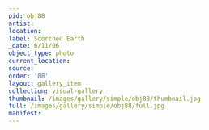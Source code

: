 ```yaml
---
pid: obj88
artist: 
location: 
label: Scorched Earth
_date: 6/11/06
object_type: photo
current_location: 
source: 
order: '88'
layout: gallery_item
collection: visual-gallery
thumbnail: /images/gallery/simple/obj88/thumbnail.jpg
full: /images/gallery/simple/obj88/full.jpg
manifest: 
---
```

